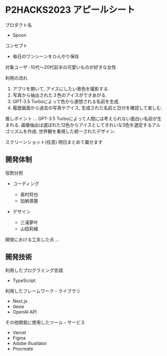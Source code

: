 # P2HACKS2023 アピールシート

プロダクト名
- Spoon

コンセプト
- 毎日のワンシーンをひんやり保存

対象ユーザ
-10代〜20代前半の可愛いものが好きな女性

利用の流れ
1. アプリを開いて, アイスにしたい景色を撮影する.
2. 写真から抽出された３色のアイスができあがる.
3. GPT-3.5 Turboによって色から連想される名前を生成.
4. 履歴画面から過去の写真やアイス, 生成された名前と日付を確認して楽しむ.

推しポイント
... GPT-3.5 Turboによって人間には考えられない面白い名前が生まれる. 画像抽出は選ばれた12色からアイスとしてきれいな3色を選定するアルゴリズムを作成. 世界観を重視した統一されたデザイン.

スクリーンショット(任意)
明日まとめて載せます

## 開発体制

役割分担
- コーディング
  - 奥村将也
  - 加納源基

- デザイン
  - 三浦夢叶
  - 山田莉緒

開発における工夫した点
...

## 開発技術

利用したプログラミング言語

- TypeScript

利用したフレームワーク・ライブラリ

- Next.js
- dexie
- OpenAI API


その他開発に使用したツール・サービス

- Vercel
- Figma
- Adobe Illustlator
- Procreate
